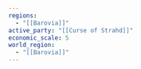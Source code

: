 ```yaml
---
regions:
  - "[[Barovia]]"
active_party: "[[Curse of Strahd]]"
economic_scale: 5
world_region:
  - "[[Barovia]]"
---
```









